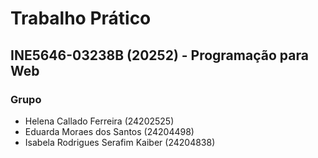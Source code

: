 # Trabalho Prático
## INE5646-03238B (20252) - Programação para Web

### Grupo
- Helena Callado Ferreira (24202525)
- Eduarda Moraes dos Santos (24204498)
- Isabela Rodrigues Serafim Kaiber (24204838)

